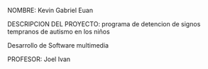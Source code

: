 NOMBRE: Kevin Gabriel Euan

DESCRIPCION DEL PROYECTO:  programa de detencion  de signos tempranos de  autismo en los niños

Desarrollo de Software multimedia

PROFESOR: Joel Ivan 
